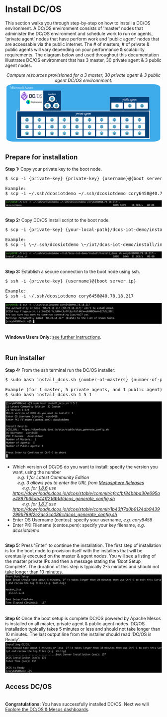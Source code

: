 # Install DC/OS
This section walks you through step-by-step on how to install a DC/OS environment.  A DC/OS environment consists of 'master' nodes that administer the DC/OS environment and schedule work to run on agents, 'private agent' nodes that have perform work and 'public agent' nodes that are accessable via the public internet.  The # of masters, # of private & public agents will vary depending on your performance & scalability requirements.  The diagram below and used throughout this documentation illustrates DC/OS environment that has 3 master, 30 private agent & 3 public agent nodes.<br>
<div align="center">
<i>Compute resources provisioned for a 3 master, 30 private agent & 3 public agent DC/OS environnment:</i>
<img src="00.jpg"/>
</div>

## Prepare for installation
<b>Step 1:</b> Copy your private key to the boot node.<br>
<pre>
$ scp -i {private-key} {private-key} {username}@{boot server ip}:~

Example:
$ scp -i ~/.ssh/dcosiotdemo ~/.ssh/dcosiotdemo cory6458@40.78.18.217:~
</pre>
<img src="01.png">

<br><b>Step 2:</b> Copy DC/OS install script to the boot node.<br>
<pre>
$ scp -i {private-key} {your-local-path}/dcos-iot-demo/install/install_dcos.sh {username}@{boot server ip}:~

Example:
$ scp -i \~/.ssh/dcosiotdemo \~/iot/dcos-iot-demo/install/install_dcos.sh cory6458@40.78.18.217:\~
</pre>
<img src="02.png">

<br><b>Step 3:</b> Establish a secure connection to the boot node using ssh.<br>
<pre>
$ ssh -i {private-key} {username}@{boot server ip}

Example:
$ ssh -i ~/.ssh/dcosiotdemo cory6458@40.78.18.217
</pre>
<img src="03.png">

<br><b>Windows Users Only:</b> <a href="windows.md">see further instructions</a>.<br>
<br>

## Run installer
<b>Step 4:</b> From the ssh terminal run the DC/OS installer:<br>
<pre>
$ sudo bash install_dcos.sh {number-of-masters} {number-of-private-agents} {number-of-public-agents}

Example (for 1 master, 5 private agents, and 1 public agent):
$ sudo bash install_dcos.sh 1 5 1
</pre>
<img src="04.png"><br>
- Which version of DC/OS do you want to install: specify the version you want, using the number<br>
&nbsp;&nbsp;&nbsp;&nbsp;<i>e.g. 1 for Latest Community Edition</i><br>
&nbsp;&nbsp;&nbsp;&nbsp;<i>e.g. 3 allows you to enter the URL from [Mesosphere Releases](https://dcos.io/releases/)</i><br>
&nbsp;&nbsp;&nbsp;&nbsp;&nbsp;&nbsp;&nbsp;&nbsp;<i>e.g. for [1.8.6](https://dcos.io/releases/1.8.6/) use https://downloads.dcos.io/dcos/stable/commit/cfccfbf84bbba30e695ae4887b65db44ff216b1d/dcos_generate_config.sh</i><br>
&nbsp;&nbsp;&nbsp;&nbsp;&nbsp;&nbsp;&nbsp;&nbsp;<i>e.g. for [1.8.7](https://dcos.io/releases/1.8.7/) use https://downloads.dcos.io/dcos/stable/commit/1b43ff7a0b9124db9439299b789f2e2dc3cc086c/dcos_generate_config.sh</i><br>
- Enter OS Username (centos): specify your username, <i>e.g. cory6458</i>
- Enter PKI Filename (centos.pem): specify your key filename, <i>e.g. dcosiotdemo</i>

<br><b>Step 5:</b> Press 'Enter' to continue the installation.  The first step of installation is for the boot node to provision itself with the installers that will be eventually executed on the master & agent nodes.  You will see a listing of the master private IPs and then a message stating the 'Boot Setup Complete'.  The duration of this step is typically 2-5 minutes and should not take longer than 10 minutes.<br>
<img src="05.png">

<br><b>Step 6:</b> Once the boot setup is complete DC/OS powered by Apache Mesos is installed on all master, private agent & public agent nodes.  DC/OS installation typically takes 5 minutes or less and should not take longer than 10 minutes.  The last output line from the installer should read 'DC/OS is Ready'.<br>
<img src="06.png">
<br>

## Access DC/OS


<br><b>Congratulations:</b> You have successfully installed DC/OS.  Next we will <a href="../3-explore/README.md">Explore the DC/OS & Mesos dashboards</a>.
